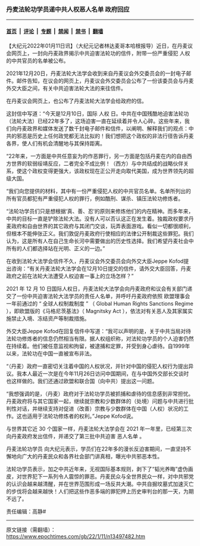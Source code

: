 ### 丹麦法轮功学员递中共人权恶人名单 政府回应

---

#### [首页](../../../..?n13497482) &nbsp;|&nbsp; [评论](../../../../../epoch-comment?n13497482) &nbsp;|&nbsp; [专题](../../../../../epoch-special?n13497482) &nbsp;|&nbsp; [禁闻](../../../../../epoch-news?n13497482) &nbsp;|&nbsp; [禁书](../../../../../books?n13497482) &nbsp;|&nbsp; [翻墙](https://github.com/gfw-breaker/nogfw/blob/master/README.md?n13497482)


<div class="post_content" id="artbody" itemprop="articleBody">
 <!-- article content begin -->
 <p>
  【大纪元2022年01月11日讯】（大纪元记者林达麦哥本哈根报导）近日，在丹麦议会网页上，一封向丹麦政界揭示中共迫害法轮功的信件，附带一份严重侵犯
  <ok href="https://www.epochtimes.com/gb/tag/%E4%BA%BA%E6%9D%83.html">
   人权
  </ok>
  的中共官员的名单被公布。
 </p>
 <p>
  2021年12月20日，丹麦法轮大法学会收到来自丹麦议会外交委员会的一封电子邮件。邮件告知，在议会的网页上，丹麦议会外交委员会公布了一份该委员会与丹麦外交大臣之间，有关中共迫害法轮大法的来往信件。
 </p>
 <p>
  在丹麦议会网页上，也公布了丹麦法轮大法学会给政府的信。
 </p>
 <p>
  这封信中写道：“今天是12月10日，国际
  <ok href="https://www.epochtimes.com/gb/tag/%E4%BA%BA%E6%9D%83.html">
   人权
  </ok>
  日。中共在中国残酷地迫害法轮功（法轮大法）已经22年多了，这场迫害一直在延续着并令人心碎。这些年来，我们向丹麦政界和媒体发送了数千封电子邮件和信件，以阐明、解释我们的观点：中共的邪恶是历史上任何政党都无法比拟的！我们想把这个政权的非法行径告诉丹麦各界，使人们有机会清醒地与其保持距离。
 </p>
 <p>
  “22年来，一方面是中共任意妄为的作恶罪行，另一方面是包括丹麦在内的自由西方世界的软弱绥靖反应，二者完全不成比例！（西方）与中共结成的战略伙伴关系，使这个政权变得更强大，该政权现在正公开走向取代美国，成为世界领先的超级大国。
 </p>
 <p>
  “我们向您提供的材料，其中有一份严重侵犯人权的中共官员名单。名单所列出的所有官员都犯有严重侵犯人权的罪行，例如酷刑、谋杀、镇压法轮功修炼者。
 </p>
 <p>
  “法轮功学员们只是想根据‘真、善、忍’的原则来修炼他们的内在精神。而多年来，中共的目标一直是铲除法轮大法。没有人可以否认这正在发生着。独裁政权要求丹麦政府和自由世界的其它政府与其闭门交谈，玩弄表面游戏。看似一切都很顺利，但根本不能伸张正义。我们敦促丹麦政府行使相应的法律公开制裁这些罪犯。我们认为，这是所有人在自己生命长河中需要做出的历史性选择。我们希望丹麦社会中所有的人们都选择站在光明、正义的一边。”
 </p>
 <p>
  在收到法轮大法学会信件不久，丹麦议会外交委员会向外交大臣Jeppe Kofod提出咨询：“有关丹麦法轮大法学会在12月10日提交的信件，请外交大臣回答，丹麦政府之前在法轮大法遭受人权迫害一事上的立场怎样？”
 </p>
 <p>
  <span class="s1">
   2021
  </span>
  <span class="s2">
   年
  </span>
  <span class="s1">
   12
  </span>
  <span class="s2">
   月
  </span>
  <span class="s1">
   10
  </span>
  <span class="s2">
   日国际人权日，丹麦法轮大法学会向丹麦政府和议会有关部门递交了一份中共迫害法轮大法学员的责任人名单，并呼吁丹麦政府依照
  </span>
  欧盟理事会一年前通过的
  <span class="s3">
   “
  </span>
  全球人权制裁制度
  <span class="s3">
   ”
  </span>
  （
  <span class="s3">
   Global Human Rights Sanctions Regime
  </span>
  ），即欧盟版的《马格尼茨基法》（
  <span class="s3">
   Magnitsky Act
  </span>
  ），依法对有关恶人及其家属实施禁止入境、冻结资产等制裁措施。
 </p>
 <p>
  外交大臣Jeppe Kofod在回复信件中写道：“我可以声明的是，关于中共当局对待法轮功修炼者的信息仍然相当有限。据人权组织称，对法轮功学员的个人迫害仍然在持续着。他们被任意监视和拘留，被逮捕和定罪，并受到身心虐待。自1999年以来，法轮功在中国一直被宣布非法。
 </p>
 <p>
  “（丹麦）政府一直密切关注着中国的人权状况，并针对中国的侵犯人权行为提出异议。我本人最近一次是在今年11月26日访问中国期间，在与中国外交部长交谈时也这样做的。我们还通过欧盟和联合国（向中共）提出这一问题。
 </p>
 <p>
  “我想强调的是，（丹麦）政府对于法轮功学员被抓捕和虐待的信息感到非常担忧。丹麦政府将与其它国家一起，继续就宗教和少数群体的（处境）问题与中共进行批判性对话，并继续支持对促进（改善）宗教与少数群体在中国（人权）状况的工作。这也适用于法轮功修炼者的权利。”Jeppe Kofod说。
 </p>
 <p class="p1">
  与世界其它近
  <span class="s3">
   30
  </span>
  个国家一样，丹麦法轮大法学会在
  <span class="s3">
   2021
  </span>
  年一年里，已经第三次向丹麦政府发出信件，并递交了第三批中共迫害
  <ok href="https://www.epochtimes.com/gb/tag/%E6%81%B6%E4%BA%BA%E5%90%8D%E5%8D%95.html">
   恶人名单
  </ok>
  。
 </p>
 <p>
  <ok href="https://www.epochtimes.com/gb/tag/%E4%B8%B9%E9%BA%A6%E6%B3%95%E8%BD%AE%E5%8A%9F%E5%AD%A6%E5%91%98.html">
   丹麦法轮功学员
  </ok>
  向大纪元表示，学员们在22年多的漫长反迫害期间，一直坚持不懈地向广大的丹麦民众和各界社会部门讲真相，曝光中共邪恶本性。
 </p>
 <p>
  法轮功学员表示，加之中共近年来，无视国际基本规则，剥下了“韬光养晦”虚伪画皮，对世界犯下一系列令人震惊的罪恶。丹麦民众与全世界民众一样，对中共邪党的认识会越来越清醒，并在世界范围形成一场反共大潮。中共自掘坟墓式加速灭亡的步伐将会越来越快！人们把这些作恶多端的罪犯押上历史审判台的那一天，为期不远了。
 </p>
 <p>
  责任编辑：高静#
 </p>
 <!-- article content end -->
 <div id="below_article_ad">
 </div>
</div>


---

原文链接（需翻墙）：https://www.epochtimes.com/gb/22/1/11/n13497482.htm